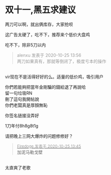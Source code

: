 # 双十一,黑五求建议


两刀可以啊，就出俩库存，大家抢呗

这广告太硬了，吃不下，推荐来个低价大盘鸡

吃不下，除非5刀以内<img id="aimg_GseX4" onclick="zoom(this, this.src, 0, 0, 0)" class="zoom" src="https://cdn.jsdelivr.net/gh/hishis/forum-master/public/images/patch.gif" onmouseover="img_onmouseoverfunc(this)" onload="thumbImg(this)" border="0" alt="" />

<div class="quote"><blockquote><font color="#999999">alenxu 发表于 2020-10-25 13:56</font><br />
<font color="#999999">两刀如果真有，那就等倒闭了，极度亏本的操作</font></blockquote></div><br />
vir现在不是活得好好的么。适量的低价鸡，吸引用户

你們若能夠把當年金剛騙的錢給退了再說哈 <br />
留一句垃圾RN<br />
刪了這句我開帖說 <br />
你們老闆真是厚顏無恥

你签名链接没弄好<img src="static/image/smiley/default/lol.gif" smilieid="12" border="0" alt="" />

1刀年付8h8g8t1g

请把晚上三网大爆炸的问题修修好？

<div class="quote"><blockquote><font size="2"><a href="https://www.hostloc.com/forum.php?mod=redirect&amp;goto=findpost&amp;pid=9349688&amp;ptid=758250" target="_blank"><font color="#999999">Firedoge 发表于 2020-10-25 13:45</font></a></font><br />
加泥马勒戈壁</blockquote></div><br />
太直爽了老歌
